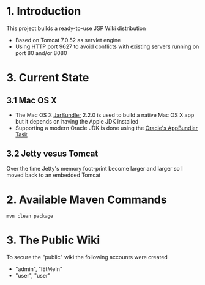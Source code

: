 # 1. Introduction

This project builds a ready-to-use JSP Wiki distribution

* Based on Tomcat 7.0.52 as servlet engine
* Using HTTP port 9627 to avoid conflicts with existing servers running on port 80 and/or 8080

# 3. Current State

## 3.1 Mac OS X

* The Mac OS X [JarBundler](http://informagen.com/JarBundler/index.html) 2.2.0 is used to build a native Mac OS X app but it depends on having the Apple JDK installed
* Supporting a modern Oracle JDK is done using the [Oracle's AppBundler Task](http://docs.oracle.com/javase/7/docs/technotes/guides/jweb/packagingAppsForMac.html)

## 3.2 Jetty vesus Tomcat

Over the time Jetty's memory foot-print become larger and larger so I moved back to an embedded Tomcat

# 2. Available Maven Commands

```
mvn clean package
```

# 3. The Public Wiki

To secure the "public" wiki the following accounts were created

* "admin", "lEtMeIn"
* "user", "user" 




